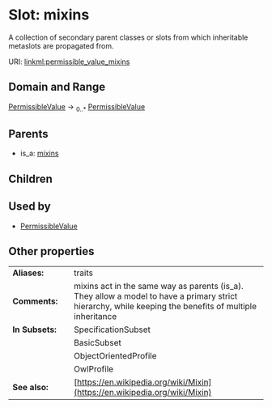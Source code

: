 
# Slot: mixins

A collection of secondary parent classes or slots from which inheritable metaslots are propagated from.

URI: [linkml:permissible_value_mixins](https://w3id.org/linkml/permissible_value_mixins)


## Domain and Range

[PermissibleValue](PermissibleValue.md) &#8594;  <sub>0..\*</sub> [PermissibleValue](PermissibleValue.md)

## Parents

 *  is_a: [mixins](mixins.md)

## Children


## Used by

 * [PermissibleValue](PermissibleValue.md)

## Other properties

|  |  |  |
| --- | --- | --- |
| **Aliases:** | | traits |
| **Comments:** | | mixins act in the same way as parents (is_a). They allow a model to have a primary strict hierarchy, while keeping the benefits of multiple inheritance |
| **In Subsets:** | | SpecificationSubset |
|  | | BasicSubset |
|  | | ObjectOrientedProfile |
|  | | OwlProfile |
| **See also:** | | [https://en.wikipedia.org/wiki/Mixin](https://en.wikipedia.org/wiki/Mixin) |